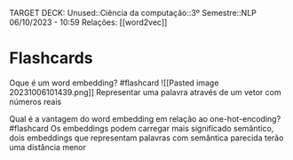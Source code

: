 TARGET DECK: Unused::Ciência da computação::3º Semestre::NLP
06/10/2023 - 10:59
Relações: [[word2vec]]
# Flashcards

Oque é um word embedding? #flashcard 
![[Pasted image 20231006101439.png]]
Representar uma palavra através de um vetor com números reais
<!--ID: 1696849857319-->


Qual é a vantagem do word embedding em relação ao one-hot-encoding? #flashcard 
Os embeddings podem carregar mais significado semântico, dois embeddings que 
representam palavras com semântica parecida terão uma distância menor
<!--ID: 1696849857421-->
